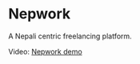 # Nepwork
 A Nepali centric freelancing platform.
 
Video: [Nepwork demo](https://youtu.be/9D1uwy1weqs)
